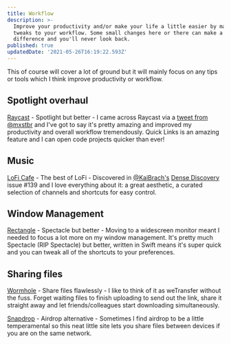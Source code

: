 ```yaml
---
title: Workflow
description: >-
  Improve your productivity and/or make your life a little easier by making
  tweaks to your workflow. Some small changes here or there can make a huge
  difference and you'll never look back.
published: true
updatedDate: '2021-05-26T16:19:22.593Z'
---
```


This of course will cover a lot of ground but it will mainly focus on any tips or tools which I think improve productivity or workflow.

## Spotlight overhaul

[Raycast](https://raycast.com/) - Spotlight but better - I came across Raycast via a [tweet from @mxstbr](https://twitter.com/mxstbr/status/1395274968703832064) and I've got to say it's pretty amazing and improved my productivity and overall workflow tremendously. Quick Links is an amazing feature and I can open code projects quicker than ever!

## Music

[LoFi Cafe](https://www.lofi.cafe/) - The best of LoFi - Discovered in [@KaiBrach's](https://twitter.com/KaiBrach) [Dense Discovery](https://www.densediscovery.com/) issue #139 and I love everything about it: a great aesthetic, a curated selection of channels and shortcuts for easy control.

## Window Management

[Rectangle](https://rectangleapp.com/) - Spectacle but better - Moving to a widescreen monitor meant I needed to focus a lot more on my window management. It's pretty much Spectacle (RIP Spectacle) but better, written in Swift means it's super quick and you can tweak all of the shortcuts to your preferences.

## Sharing files

[Wormhole](https://code.visualstudio.com/) - Share files flawlessly - I like to think of it as weTransfer without the fuss. Forget waiting files to finish uploading to send out the link, share it straight away and let friends/colleagues start downloading simultaneously.

[Snapdrop](https://snapdrop.net/) - Airdrop alternative - Sometimes I find airdrop to be a little temperamental so this neat little site lets you share files between devices if you are on the same network.
